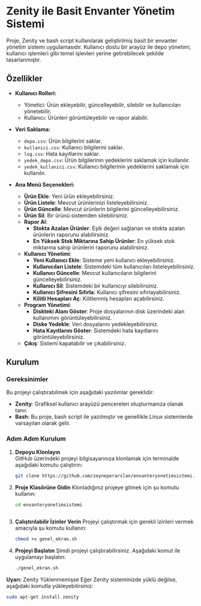 # Zenity ile Basit Envanter Yönetim Sistemi


Proje, Zenity ve bash script kullanılarak geliştirilmiş basit bir envanter yönetim sistemi uygulamasıdır. Kullanıcı dostu bir arayüz ile depo yönetimi, kullanıcı işlemleri gibi temel işlevleri yerine getirebilecek şekilde tasarlanmıştır.

## Özellikler

- **Kullanıcı Rolleri:**
  - Yönetici: Ürün ekleyebilir, güncelleyebilir, silebilir ve kullanıcıları yönetebilir.
  - Kullanıcı: Ürünleri görüntüleyebilir ve rapor alabilir.

- **Veri Saklama:**
  - `depo.csv`: Ürün bilgilerini saklar.
  - `kullanici.csv`: Kullanıcı bilgilerini saklar.
  - `log.csv`: Hata kayıtlarını saklar.
  - `yedek_depo.csv`: Ürün bilgilerinin yedeklerini saklamak için kullanılır.
  - `yedek_kullanici.csv`: Kullanıcı bilgilerinin yedeklerini saklamak için kullanılır.    
- **Ana Menü Seçenekleri:**
  - **Ürün Ekle**: Yeni ürün ekleyebilirsiniz.
  - **Ürün Listele**: Mevcut ürünlerinizi listeleyebilirsiniz.
  - **Ürün Güncelle**: Mevcut ürünlerin bilgilerini güncelleyebilirsiniz.
  - **Ürün Sil**: Bir ürünü sistemden silebilirsiniz.
  - **Rapor Al**: 
    - **Stokta Azalan Ürünler**: Eşik değeri sağlanan ve stokta azalan ürünlerin raporunu alabilirsiniz.
    - **En Yüksek Stok Miktarına Sahip Ürünler**: En yüksek stok miktarına sahip ürünlerin raporunu alabilirsiniz.
  - **Kullanıcı Yönetimi**: 
    - **Yeni Kullanıcı Ekle**: Sisteme yeni kullanıcı ekleyebilirsiniz.
    - **Kullanıcıları Listele**: Sistemdeki tüm kullanıcıları listeleyebilirsiniz.
    - **Kullanıcı Güncelle**: Mevcut kullanıcıların bilgilerini güncelleyebilirsiniz.
    - **Kullanıcı Sil**: Sistemdeki bir kullanıcıyı silebilirsiniz.
    - **Kullanıcı Şifresini Sıfırla**: Kullanıcı şifresini sıfırlayabilirsiniz.
    - **Kilitli Hesapları Aç**: Kilitlenmiş hesapları açabilirsiniz.
  - **Program Yönetimi**:
    - **Diskteki Alanı Göster**: Proje dosyalarının disk üzerindeki alan kullanımını görüntüleyebilirsiniz.
    - **Diske Yedekle**: Veri dosyalarını yedekleyebilirsiniz.
    - **Hata Kayıtlarını Göster**: Sistemdeki hata kayıtlarını görüntüleyebilirsiniz.
  - **Çıkış**: Sistemi kapatabilir ve çıkabilirsiniz.
    
 ## Kurulum

 ### Gereksinimler

 Bu projeyi çalıştırabilmek için aşağıdaki yazılımlar gereklidir:

 - **Zenity**: Grafiksel kullanıcı arayüzü pencereleri oluşturmanıza olanak tanır.
 - **Bash**: Bu proje, bash script ile yazılmıştır ve genellikle Linux sistemlerde varsayılan olarak gelir.

 ### Adım Adım Kurulum

 1. **Depoyu Klonlayın**  
    GitHub üzerindeki projeyi bilgisayarınıza klonlamak için terminalde aşağıdaki komutu çalıştırın:
    ```bash
    git clone https://github.com/zeyneperarslan/envanteryonetimsistemi.git

 2. **Proje Klasörüne Gidin**
    Klonladığınız projeye gitmek için şu komutu kullanın:
    ```bash
    cd envanteryonetimsistemi
   
 3. **Çalıştırılabilir İzinler Verin**
    Projeyi çalıştırmak için gerekli izinleri vermek amacıyla şu komutu kullanın:
    ```bash
    chmod +x genel_ekran.sh

 4. **Projeyi Başlatın**
    Şimdi projeyi çalıştırabilirsiniz. Aşağıdaki komut ile uygulamayı başlatın:
    ```bash
    ./genel_ekran.sh

   **Uyarı:** Zenity Yüklenmemişse
     Eğer Zenity sisteminizde yüklü değilse, aşağıdaki komutla yükleyebilirsiniz:
   ```bash
   sudo apt-get install zenity
